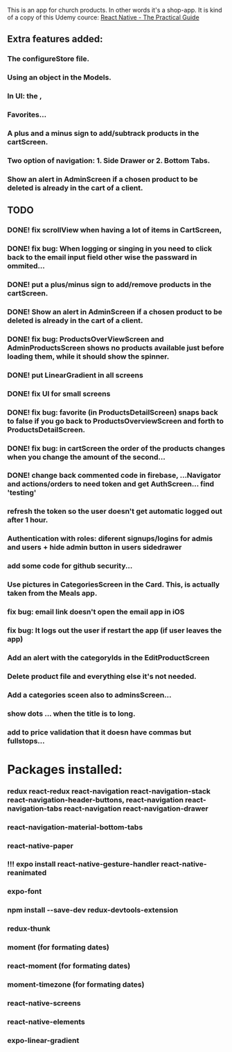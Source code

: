 This is an app for church products. In other words it's a shop-app. It is kind of a copy of this Udemy cource: 
[React Native - The Practical Guide](https://www.udemy.com/react-native-the-practical-guide/)

## Extra features added:
### The configureStore file.
### Using an object in the Models.
### In UI: the <Line />, <BoldText />
### Favorites...
### A plus and a minus sign to add/subtrack products in the cartScreen.
### Two option of navigation: 1. Side Drawer or 2. Bottom Tabs.
### Show an alert in AdminScreen if a chosen product to be deleted is already in the cart of a client.


## TODO
### DONE! fix scrollView when having a lot of items in CartScreen,
### DONE! fix bug: When logging or singing in you need to click back to the email input field other wise the passward in ommited...
### DONE! put a plus/minus sign to add/remove products in the cartScreen.
### DONE! Show an alert in AdminScreen if a chosen product to be deleted is already in the cart of a client. 
### DONE! fix bug: ProductsOverViewScreen and AdminProductsScreen shows no products available just before loading them, while it should show the spinner.
### DONE! put LinearGradient in all screens
### DONE! fix UI for small screens
### DONE! fix bug: favorite (in ProductsDetailScreen) snaps back to false if you go back to ProductsOverviewScreen and forth to ProductsDetailScreen.
### DONE! fix bug: in cartScreen the order of the products changes when you change the amount of the second...
### DONE! change back commented code in firebase, ...Navigator and actions/orders to need token and get AuthScreen... find 'testing'
### refresh the token so the user doesn't get automatic logged out after 1 hour.
### Authentication with roles: diferent signups/logins for admis and users + hide admin button in users sidedrawer
### add some code for github security...
### Use pictures in CategoriesScreen in the Card. This, is actually taken from the Meals app.
### fix bug: email link doesn't open the email app in iOS
### fix bug: It logs out the user if restart the app (if user leaves the app)
### Add an alert with the categoryIds in the EditProductScreen
### Delete product file and everything else it's not needed.
### Add a categories sceen also to adminsScreen...
### show dots ... when the title is to long.
### add to price validation that it doesn have commas but fullstops...


# Packages installed:
### redux react-redux react-navigation react-navigation-stack react-navigation-header-buttons, react-navigation react-navigation-tabs react-navigation react-navigation-drawer 
### react-navigation-material-bottom-tabs 
### react-native-paper
### !!! expo install react-native-gesture-handler react-native-reanimated
### expo-font
### npm install --save-dev redux-devtools-extension 
### redux-thunk
### moment (for formating dates)
### react-moment (for formating dates)
### moment-timezone (for formating dates)
### react-native-screens
### react-native-elements
### expo-linear-gradient
